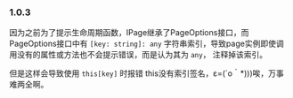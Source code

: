 ### 1.0.3

因为之前为了提示生命周期函数，IPage继承了PageOptions接口，而PageOptions接口中有 `[key: string]: any` 字符串索引，导致page实例即使调用没有的属性或方法也不会提示错误，而是认为其为 `any`， 注释掉该索引。

但是这样会导致使用 `this[key]` 时报错 this没有索引签名，ε=(´ο｀*)))唉，万事难两全啊。
